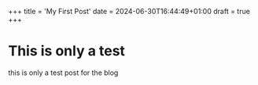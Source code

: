 +++
title = 'My First Post'
date = 2024-06-30T16:44:49+01:00
draft = true
+++
# This is only a test
this is only a test post for the blog
